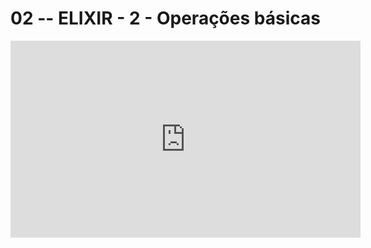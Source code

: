 # 02 -- ELIXIR - 2 - Operações básicas

<iframe 
        width="560" 
        height="315" 
        src="https://www.youtube.com/embed/p3PbNwuaRS8" 
        title="YouTube video player" 
        frameborder="0" 
        allow="accelerometer; autoplay; clipboard-write; encrypted-media; gyroscope; picture-in-picture" 
        allowfullscreen
        >
</iframe>

